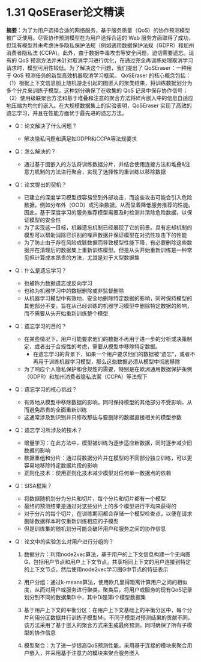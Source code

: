 # 1.31 QoSEraser论文精读

**摘要**：为了为用户选择合适的网络服务，基于服务质量（QoS）的协作预测模型被广泛使用。尽管协作预测模型在为用户选择合适的 Web 服务方面取得了成功，但现有模型并未考虑许多隐私保护法规（例如通用数据保护法规（GDPR）和加州消费者隐私法 (CCPA)。此外，由于数据中毒攻击等安全问题，迫切需要遗忘。现有的 QoS 预测方法并未针对取消学习进行优化，在通过完全再训练处理取消学习请求时，模型可用性较低。为了解决这个问题，我们提出了 QoSEraser：一种用于 QoS 预测任务的新型高效机器取消学习框架。 QoSEraser 的核心概念包括：（1）根据上下文信息图上随机游走引起的图嵌入的聚类结果，将训练数据划分为多个分片来训练子模型。这种划分确保了在收集的 QoS 记录中保存协作信号；（2）使用级联聚合方法和基于堆叠和注意的聚合方法将碎片嵌入中的信息自适应地压缩为均匀的嵌入。在大规模数据集上的实验表明，QoSEraser 实现了高效的遗忘学习，并且在性能方面优于最先进的遗忘方法。

- Q：论文解决了什么问题？
  - 解决隐私问题和满足如GDPR和CCPA等法规要求
- Q：怎么解决的？
  - 通过基于图嵌入的方法将训练数据分片，并结合使用连接方法和堆叠&注意力机制的方法进行聚合，实现了选择性的重训练以移除数据
- Q：论文提出的契机？
  - 已建立的深度学习模型很容易受到外部攻击，而这些攻击可能会引入危险数据，例如分布外（OOD）或污染数据，从而显着降低服务推荐的性能。因此，基于深度学习的服务推荐模型需要及时检测并清除危险数据，以保证模型的安全性
  - 为了实现这一目标，机器遗忘机制已经展现了它的前景。具有忘却机制的模型可以帮助消除已识别的噪声数据并保证模型在对抗性攻击下的性能
  - 为了防止由于存在风险或脏数据而导致模型性能下降，有必要删除这些数据并在清理后的数据集上重新训练模型。但是从头开始重新训练是一种常见但计算成本昂贵的方法，尤其是对于大型数据集
- Q：什么是遗忘学习？
  - 也被称为数据遗忘或反向学习
  - 也称为机器学习中的数据删除或非监督删除
  - 从机器学习模型中有效地、安全地删除特定数据的影响，同时保持模型的其他部分不变。旨在从已经训练的机器学习模型中删除特定数据的影响，而不需要从头开始重新训练整个模型
- Q：遗忘学习的目的？
  - 在某些情况下，用户可能要求他们的数据不再用于进一步的分析或决策制定，或者出于合规性的考虑，需要从模型中移除特定数据。
    - 在遗忘学习的背景下，如果一个用户要求他们的数据被“遗忘”，或者不再用于训练机器学习模型，那么这些数据必须从模型中彻底移除
  - 为了响应个人隐私保护和合规性的需要，特别是在欧洲通用数据保护条例（GDPR）和加州消费者隐私法案（CCPA）等法规下
- Q：遗忘学习的核心挑战？
  - 有效地从模型中移除数据的影响，同时保持模型的其他部分不受影响，从而避免昂贵的全面重新训练
  - 这通常涉及到识别并只修改那些与要删除的数据直接相关的模型参数
- Q：遗忘学习所涉及的技术？
  - 增量学习：在此方法中，模型被训练为逐步适应新数据，同时逐步减少旧数据的影响
  - 数据重组和分片：通过将数据分片并在模型的不同部分独立训练，可以更容易地移除特定数据片段的影响
  - 正则化技术：使用正则化技术减少模型对任何单一数据点的依赖
- Q：SISA框架？
  - 将数据随机划分为分片和切片，每个分片和切片都有一个模型
  - 最终的预测结果是通过对这些分片上的多个模型进行平均来获得的
  - 对于分片的每个切片，在训练期间都会存储一个模型检查点，以便在请求删除数据样本时仅重新训练相应的子模型
  - 但是训练集的随机划分可能会破坏用户和服务之间的协作信息

- Q：论文中的实验怎么对用户进行分组的？
  1. 数据分片：利用node2vec算法，基于用户的上下文信息构建一个无向图G，包括用户节点和用户上下文节点。共享相同上下文的用户连接到特定的上下文节点。然后使用node2vec学习图G中节点的特征表示

  2. 用户分组：通过k-means算法，使用欧几里得距离计算用户之间的相似度，从而对用户或服务进行聚类。聚类后，将用户或服务的现有QoS记录划分到不同的数据集Di中，其中Di是第i个模型数据集

  3. 基于用户上下文的平衡分区：在用户上下文基础上的平衡分区中，每个分片利用分区数据并行训练子模型Mi。不同子模型对预测结果的贡献不同。该方法采用了基于嵌入的聚合方式来生成最终预测，同时确保了所有子模型的协作信息

  4. 模型聚合：为了进一步提高QoS预测性能，采用基于连接的模块来聚合用户嵌入，并采用基于注意力的模块来聚合服务嵌入